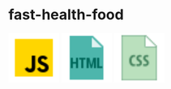 # fast-health-food


<img src="js.png" width="100"> <img src="html.png" width="100"> <img src="css.png" width="100">  

